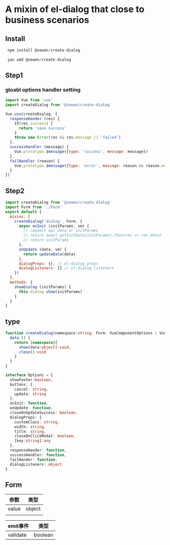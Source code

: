 # A mixin of el-dialog that close to business scenarios

## Install

```js
 npm install @zewen/create-dialog
 
 yan add @zewen/create-dialog
```

## Step1
### gloabl options handler setting

```js
import Vue from 'vue'
import createDialog from '@zewen/create-dialog'

Vue.use(createDialog, {
  responseHander (res) {
    if(res.success) {
      return 'save success'
    }
    throw new Error(res && res.message || 'failed')
  },
  successHandler (message) {
    Vue.prototype.$message({type: 'success', message: message})
  },
  failHandler (reason) {
    Vue.prototype.$message({type: 'error', message: reason && reason.message || reason})
  }
})

```

## Step2

```js
import createDialog from '@zewen/create-dialog'
import Form from './Form'
export default {
  mixins: [
    createDialog('dialog', Form, {
      async onInit (initParams, vm) {
        // request api data or initParams
        // return await getInitData(initParams).then(res => res.data)
        // return initParams
      },
      onUpdate (data, vm) {
        return updateData(data)
      },
      dialogProps: {}, // el-dialog props
      dialogListeners: {} // el-dialog listeners
    })
  ],
  methods: {
    showDialog (initParams) {
      this.dialog.show(initParams)
    }
  }
}

```

## type

```ts
function createDialog(namespace:string, Form: VueComponentOptions | VueConstructor, Options): {
  data () {
    return [namespace]{
      show(data:object):void,
      close():void
    }
  }
}

interface Options = {
  showFooter:boolean,
  buttons: {
    cancel: string,
    update: string
  },
  onInit: function,
  onUpdate: function,
  closeOnUpdateSuccess: boolean,
  dialogProps: {
    customClass: string,
    width: string,
    title: string,
    closeOnClickModal: boolean,
    [key:string]:any
  },
  responseHander: function,
  successHandler: function,
  failHander: function,
  dialogListeners: object
}

```

## Form

| 参数  | 类型   |
|-------|--------|
| value | object |
|       |        |



| emit事件 | 类型    |
|----------|---------|
| validate | boolean |
